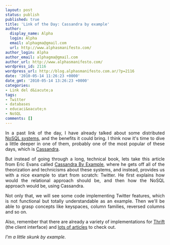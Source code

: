 ```yaml
---
layout: post
status: publish
published: true
title: 'Link of the Day: Cassandra by example'
author:
  display_name: Alpha
  login: Alpha
  email: alphagma@gmail.com
  url: http://www.alphasmanifesto.com/
author_login: Alpha
author_email: alphagma@gmail.com
author_url: http://www.alphasmanifesto.com/
wordpress_id: 2116
wordpress_url: http://blog.alphasmanifesto.com.ar/?p=2116
date: '2010-05-14 11:26:23 +0000'
date_gmt: '2010-05-14 13:26:23 +0000'
categories:
- Link del d&iacute;a
tags:
- Twitter
- databases
- educaci&oacute;n
- NoSQL
comments: []
---
```

<p style="text-align: justify;">In a past link of the day, I have already talked about some distributed <a href="https://blog.alphasmanifesto.com.ar/2010/03/02/link-del-dia-nosql/">NoSQL systems</a>, and the benefits it could bring. I think now it's time to dive a little deeper in one of them, probably one of the most popular of these days, which is <a href="http://cassandra.apache.org/">Cassandra</a>.</p>
<p style="text-align: justify;">But instead of going through a long, technical book, lets take this article from Eric Evans called <a href="http://www.rackspacecloud.com/blog/2010/05/12/cassandra-by-example/">Cassandra By Example</a>, where he gets off all of the theorization and technicisms about these systems, and instead, provides us with a nice example to start from scratch: Twitter. He first explains how would the relational approach should be, and then how the NoSQL approach would be, using Cassandra.</p>
<p style="text-align: justify;">Not only that, we will see some code implementing Twitter features, which is not functional but totally understandable as an example. Then we'll be able to grasp concepts like keyspaces, column families, reversed columns and so on.</p>
<p style="text-align: justify;">Also, remember that there are already a variety of implementations for <a href="http://incubator.apache.org/thrift/">Thrift</a> (the client interface) and <a href="http://wiki.apache.org/cassandra/ArticlesAndPresentations">lots of articles</a> to check out.</p>
<p style="text-align: justify;"><em>I'm a little skunk by example.</em></p>
